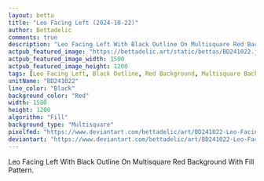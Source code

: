 ```yaml
---
layout: betta
title: "Leo Facing Left (2024-10-22)"
author: Bettadelic
comments: true
description: "Leo Facing Left With Black Outline On Multisquare Red Background With Fill Pattern."
actpub_featured_image: "https://bettadelic.art/static/bettas/BD241022.jpg"
actpub_featured_image_width: 1500
actpub_featured_image_height: 1200
tags: [Leo Facing Left, Black Outline, Red Background, Multisquare Background Pattern, Fill Pattern, October 2024]
unitName: "BD241022"
line_color: "Black"
background_color: "Red"
width: 1500
height: 1200
algorithm: "Fill"
background_type: "Multisquare"
pixelfed: "https://www.deviantart.com/bettadelic/art/BD241022-Leo-Facing-Left-2024-10-22-1113276305"
deviantart: "https://www.deviantart.com/bettadelic/art/BD241022-Leo-Facing-Left-2024-10-22-1113276305"
---
```


Leo Facing Left With Black Outline On Multisquare Red Background With Fill Pattern.
